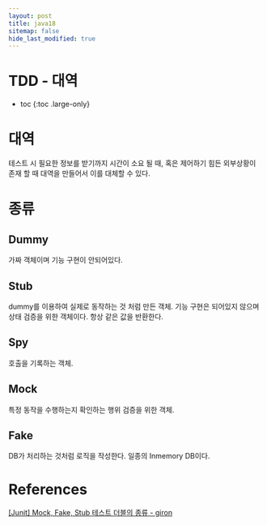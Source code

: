 ```yaml
---
layout: post
title: java18
sitemap: false
hide_last_modified: true
---
```

# TDD - 대역

* toc
{:toc .large-only}

# 대역

테스트 시 필요한 정보를 받기까지 시간이 소요 될 때, 혹은 제어하기 힘든 외부상황이 존재 할 때 대역을 만들어서 이를 대체할 수 있다.

# 종류

## Dummy

가짜 객체이며 기능 구현이 안되어있다.

## Stub

dummy를 이용하여 실제로 동작하는 것 처럼 만든 객체.
기능 구현은 되어있지 않으며 상태 검증을 위한 객체이다.
항상 같은 값을 반환한다.

## Spy

호출을 기록하는 객체.

## Mock

특정 동작을 수행하는지 확인하는 행위 검증을 위한 객체.

## Fake

DB가 처리하는 것처럼 로직을 작성한다.
일종의 Inmemory DB이다.

# References

[[Junit] Mock, Fake, Stub 테스트 더블의 종류 - giron](https://giron.tistory.com/104)